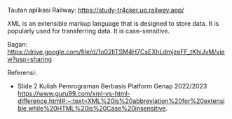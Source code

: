 Tautan aplikasi Railway: https://study-tr4cker.up.railway.app/

XML is an extensible markup language that is designed to store data. It is popularly used for transferring data. It is case-sensitive. 

Bagan: https://drive.google.com/file/d/1o02IlTSM4H7CsEXhLdmjzeFF_tKhiJvM/view?usp=sharing

Referensi:
* Slide 2 Kuliah Pemrograman Berbasis Platform Genap 2022/2023
https://www.guru99.com/xml-vs-html-difference.html#:~:text=XML%20is%20abbreviation%20for%20extensible,while%20HTML%20is%20Case%20insensitive.

